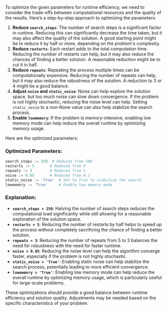 To optimize the given parameters for runtime efficiency, we need to consider the trade-offs between computational resources and the quality of the results. Here’s a step-by-step approach to optimizing the parameters:

1. **Reduce `search_steps`**: The number of search steps is a significant factor in runtime. Reducing this can significantly decrease the time taken, but it may also affect the quality of the solution. A good starting point might be to reduce it by half or more, depending on the problem's complexity.
2. **Reduce `restarts`**: Each restart adds to the total computation time. Reducing the number of restarts can help, but it may also reduce the chances of finding a better solution. A reasonable reduction might be to cut it in half.
3. **Reduce `repeats`**: Repeating the process multiple times can be computationally expensive. Reducing the number of repeats can help, but it may also reduce the robustness of the solution. A reduction to 3 or 4 might be a good balance.
4. **Adjust `noise` and `static_noise`**: Noise can help explore the solution space, but too much noise can slow down convergence. If the problem is not highly stochastic, reducing the noise level can help. Setting `static_noise` to a non-None value can also help stabilize the search process.
5. **Enable `lowmemory`**: If the problem is memory-intensive, enabling low memory mode can help reduce the overall runtime by optimizing memory usage.

Here are the optimized parameters:

### Optimized Parameters:
```python
search_steps := 250  # Reduced from 500
restarts := 5       # Reduced from 9
repeats := 3        # Reduced from 5
noise := 0.05       # Reduced from 0.1
static_noise := 'True'  # Set to True to stabilize the search
lowmemory := 'True'     # Enable low memory mode
```

### Explanation:
- **`search_steps = 250`**: Halving the number of search steps reduces the computational load significantly while still allowing for a reasonable exploration of the solution space.
- **`restarts = 5`**: Reducing the number of restarts by half helps to speed up the process without completely sacrificing the chance of finding a better solution.
- **`repeats = 3`**: Reducing the number of repeats from 5 to 3 balances the need for robustness with the need for faster runtime.
- **`noise = 0.05`**: Reducing the noise level can help the algorithm converge faster, especially if the problem is not highly stochastic.
- **`static_noise = 'True'`**: Enabling static noise can help stabilize the search process, potentially leading to more efficient convergence.
- **`lowmemory = 'True'`**: Enabling low memory mode can help reduce the overall runtime by optimizing memory usage, which is particularly useful for large-scale problems.

These optimizations should provide a good balance between runtime efficiency and solution quality. Adjustments may be needed based on the specific characteristics of your problem.